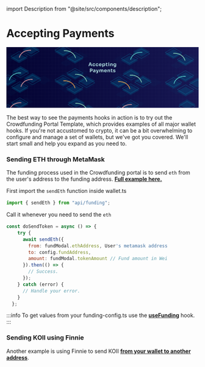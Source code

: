 import Description from "@site/src/components/description";

# Accepting Payments

![Banner](./img/Accepting%20Payments%20(1).png)

<Description
  text="Configuring & Connecting Wallets and Managing Identities"
/>

The best way to see the payments hooks in action is to try out the Crowdfunding Portal Template, which provides examples of all major wallet hooks. If you're not accustomed to crypto, it can be a bit overwhelming to configure and manage a set of wallets, but we've got you covered. We'll start small and help you expand as you need to.&#x20;

### Sending ETH through MetaMask

The funding process used in the Crowdfunding portal is to send `eth` from the user's address to the funding address. [**Full example here.**](https://github.com/koii-network/crowdfunding/blob/master/src/components/modals/FundingModal.tsx)

First import the `sendEth` function inside wallet.ts

```jsx
import { sendEth } from "api/funding";
```

Call it whenever you need to send the `eth`

```jsx
const doSendToken = async () => {
    try {
      await sendEth({
        from: fundModal.ethAddress, User's metamask address
        to: config.fundAddress,
        amount: fundModal.tokenAmount // Fund amount in Wei
      }).then(() => {
        // Success.
      });
    } catch (error) {
      // Handle your error.
    }
  };
```

:::info
To get values from your funding-config.ts use the [**useFunding**](../template-library/crowdfunding-portal/customization#usefunding) hook.
:::

### Sending KOII using Finnie

Another example is using Finnie to send KOII [**from your wallet to another address**](./finnie-wallet#finnie-wallet-api).
